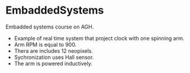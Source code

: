 # EmbaddedSystems
Embadded systems course on AGH.
  - Example of real time system that project clock with one spinning arm.
  - Arm RPM is equal to 900.
  - Thera are includes 12 neopixels.
  - Sychronization uses Hall sensor.
  - The arm is powered inductively.
